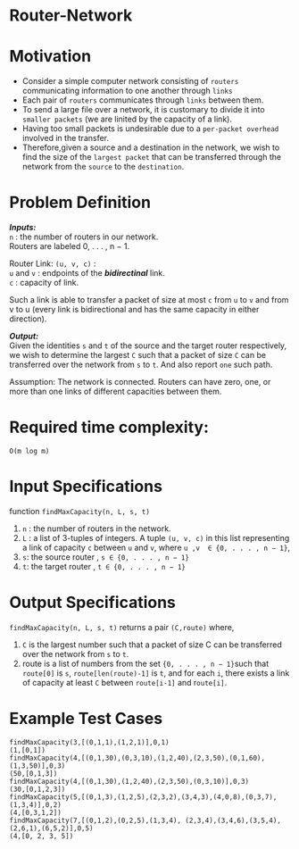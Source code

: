 # Router-Network
# Motivation
* Consider a simple computer network consisting of ```routers``` communicating information to one another through ```links``` </br>
* Each pair of ```routers``` communicates through ```links``` between them. 
* To send a large file over a network, it is customary to divide it into ```smaller packets``` (we are linited by the capacity of a link).  
* Having too small packets is undesirable due to a ```per-packet overhead``` involved in the transfer.    
* Therefore,given a source and a destination in the network, we wish to find the size of the ```largest packet```
that can be transferred through the network from the ```source``` to the ```destination```.


# Problem Definition
***Inputs:*** </br>
```n``` :   the number of routers in our network.  
Routers are labeled 0, . . . , n − 1.   

Router Link: ```(u, v, c)``` :  
```u``` and ```v``` : endpoints of the ***bidirectinal*** link.  
```c``` :  capacity of link.   

Such a link is able to transfer a packet of size at most ```c``` from ```u``` to ```v``` and from v to u (every link is bidirectional
and has the same capacity in either direction).

***Output:***</br>
Given the identities ```s``` and ```t``` of the source and the target router
respectively, we wish to determine the largest ```C``` such that a packet of size ```C``` can be transferred over the
network from ```s``` to ```t```. And also report ```one``` such path.   

Assumption: 
The network is connected.
Routers can have zero, one, or more than one links of different capacities between them.

# Required time complexity:
```O(m log m)   ```

# Input Specifications
function ```findMaxCapacity(n, L, s, t)```
1. ```n``` : the number of routers in the network.  
2. ```L``` : a list of 3-tuples of integers. A tuple ```(u, v, c)``` in this list representing a link of
capacity ```c``` between ```u``` and ```v```, where ```u ,v  ∈ {0, . . . , n − 1}```,
3. ```s```: the source router , ```s ∈ {0, . . . , n − 1}``` 
4. ```t```: the target router , ```t ∈ {0, . . . , n − 1}```

# Output Specifications

```findMaxCapacity(n, L, s, t)``` returns a pair ```(C,route)``` where,
1. ```C``` is the largest number such that a packet of size C can be transferred over the network from ```s``` to ```t```.
2. route is a list of numbers from the set ```{0, . . . , n − 1}```such that ```route[0]``` is ```s```, ```route[len(route)-1]```
is ```t```, and for each ```i```, there exists a link of capacity at least ```C``` between ```route[i-1]``` and r```oute[i]```.

# Example Test Cases 
```
findMaxCapacity(3,[(0,1,1),(1,2,1)],0,1) 
(1,[0,1])
findMaxCapacity(4,[(0,1,30),(0,3,10),(1,2,40),(2,3,50),(0,1,60),(1,3,50)],0,3)
(50,[0,1,3])
findMaxCapacity(4,[(0,1,30),(1,2,40),(2,3,50),(0,3,10)],0,3)
(30,[0,1,2,3])
findMaxCapacity(5,[(0,1,3),(1,2,5),(2,3,2),(3,4,3),(4,0,8),(0,3,7),(1,3,4)],0,2)
(4,[0,3,1,2])
findMaxCapacity(7,[(0,1,2),(0,2,5),(1,3,4), (2,3,4),(3,4,6),(3,5,4),(2,6,1),(6,5,2)],0,5)
(4,[0, 2, 3, 5])
```
